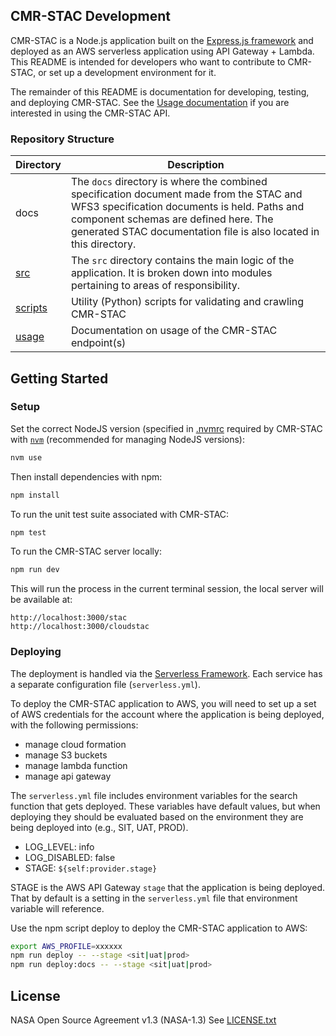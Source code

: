 ## CMR-STAC Development

CMR-STAC is a Node.js application built on the [Express.js framework](https://expressjs.com/) and deployed as an AWS serverless application using API Gateway + Lambda. This README is intended for developers who want to contribute to CMR-STAC, or set up a development environment for it.

The remainder of this README is documentation for developing, testing, and deploying CMR-STAC. See the [Usage documentation](../docs/usage/usage.md) if you are interested in using the CMR-STAC API.

### Repository Structure

| Directory            | Description  |
| -------------------- | ------------ |
| docs  | The `docs` directory is where the combined specification document made from the STAC and WFS3 specification documents is held. Paths and component schemas are defined here. The generated STAC documentation file is also located in this directory. |
| [src](../src)    | The `src` directory contains the main logic of the application. It is broken down into modules pertaining to areas of responsibility.
| [scripts](../scripts) | Utility (Python) scripts for validating and crawling CMR-STAC |
| [usage](../docs/usage/usage.md)       | Documentation on usage of the CMR-STAC endpoint(s) |

## Getting Started
### Setup

Set the correct NodeJS version (specified in [.nvmrc](../.nvmrc) required
by CMR-STAC with [`nvm`](https://github.com/nvm-sh/nvm) (recommended for managing NodeJS versions):

```bash
nvm use
```

Then install dependencies with npm:

```bash
npm install
```

To run the unit test suite associated with CMR-STAC:

```bash
npm test
```

To run the CMR-STAC server locally:

```bash
npm run dev
```

This will run the process in the current terminal session, the local server will be available at:

```
http://localhost:3000/stac
http://localhost:3000/cloudstac
```

### Deploying

The deployment is handled via the [Serverless Framework](https://serverless.com). Each service has a
separate configuration file (`serverless.yml`).

To deploy the CMR-STAC application to AWS, you will need to set up a set of AWS credentials for the account where the application is being deployed, with the following permissions:

- manage cloud formation
- manage S3 buckets
- manage lambda function
- manage api gateway

The `serverless.yml` file includes environment variables for the search function that gets deployed. These variables have default values, but when deploying they should be evaluated based on the environment they are being deployed into (e.g., SIT, UAT, PROD).

- LOG_LEVEL: info
- LOG_DISABLED: false
- STAGE: `${self:provider.stage}`

STAGE is the AWS API Gateway `stage` that the application is being deployed. That by default is a setting in the `serverless.yml` file that environment variable will reference.

Use the npm script deploy to deploy the CMR-STAC application to AWS:

```bash
export AWS_PROFILE=xxxxxx
npm run deploy -- --stage <sit|uat|prod>
npm run deploy:docs -- --stage <sit|uat|prod>
```

## License

NASA Open Source Agreement v1.3 (NASA-1.3)
See [LICENSE.txt](../LICENSE.txt)